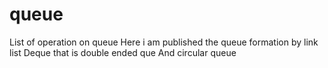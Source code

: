 # queue
List of operation on queue
Here i am published the queue formation by link list
Deque that is double ended que
And circular queue
